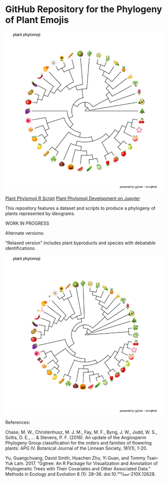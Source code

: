 # GitHub Repository for the Phylogeny of Plant Emojis



![](./StrictPhylomoji.png) 

   [Plant Phylomoji R Script](https://github.com/ghuertaramos/PlantPhylomoji/blob/master/PlantPhylomoji.R)
  [Plant Phylomoji Development on Jupyter](https://github.com/ghuertaramos/PlantPhylomoji/blob/master/PlantPhylomoji.ipynb)

   
  This repository features a dataset and scripts to produce a phylogeny of plants represented by ideograms.
  
  WORK IN PROGRESS
  
Alternate versions:

"Relaxed version" includes plant byproducts and species with debatable identifications.

![](./RelaxedPhylomoji.png) 

  
  
  
  
  
 References:
 
 Chase, M. W., Christenhusz, M. J. M., Fay, M. F., Byng, J. W., Judd, W. S., Soltis, D. E., ... & Stevens, P. F. (2016). An update of the Angiosperm Phylogeny Group classification for the orders and families of flowering plants: APG IV. Botanical Journal of the Linnean Society, 181(1), 1-20.
 
 Yu, Guangchuang, David Smith, Huachen Zhu, Yi Guan, and Tommy Tsan-Yuk Lam. 2017. “Ggtree: An R Package for Visualization and Annotation of Phylogenetic Trees with Their Covariates and Other Associated Data.” Methods in Ecology and Evolution 8 (1): 28–36. doi:10.1111⁄2041-210X.12628.
